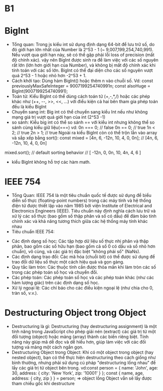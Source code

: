 # B1
# BigInt
- Tổng quan:
Trong js kiểu int  sử dụng định dạng 64-bit để lưu trữ số, do đó giới hạn lớn nhất của Number là 2^53 - 1 (~ 9,007,199,254,740,991). Nếu vượt qua giới hạn này, sẽ có thể gặp phải lỗi loss of precision (mất độ chính xác). 
vậy nên BigInt được sinh ra để làm việc với các số nguyên rất lớn (lớn hơn giới hạn của Number), và không bị mất độ chính xác khi tính toán với các số lớn.
BigInt có thể đại diện cho các số nguyên vượt quá 2^53 - 1 hoặc nhỏ hơn -2^53 + 1.
- Cách khởi tạo:
Dùng hàm BigInt() hoặc thêm n vào chuỗi số.
Vd: const previouslyMaxSafeInteger = 9007199254740991n;
    const alsoHuge = BigInt(9007199254740991);
- Toán tử:
Kiểu BigInt có thể dùng cách toán tử (+,-,*,/) hoặc các phép khác như (++, --, >>, <<, ...) với điều kiện cả hai bên tham gia phép toán đều là kiểu BigInt
- Chuyển sang int:
Big int có thể chuyển sang kiểu Int nếu như không mạng giá trị vượt quá giới hạn của int (2^53 -1)
- so sánh:
Kiểu big int có thể so sánh == với kiểu int nhưng không thể so sánh cùng kiểu giữ liệu(===)
vd: 0n === 0; // false
    0n == 0; // true
    1n < 2; // true
    2n > 1; // true
Ngoài ra kiểu BigInt còn có thể trộn lẫn vào array và sắp xếp bằng sort():
const mixed = [4n, 6, -12n, 10, 4, 0, 0n];
// [4n, 6, -12n, 10, 4, 0, 0n]

mixed.sort(); // default sorting behavior
// [ -12n, 0, 0n, 10, 4n, 4, 6 ]
- kiểu BigInt không hỗ trợ các hàm math.

# IEEE 754
- Tổng Quan:
IEEE 754 là một tiêu chuẩn quốc tế được sử dụng để biểu diễn số thực (floating-point numbers) trong các máy tính và hệ thống điện tử được thiết lập vào năm 1985 bởi viện  Institute of Electrical and Electronics Engineers (IEEE). Tiêu chuẩn này định nghĩa cách lưu trữ và xử lý các số thực (bao gồm số thập phân và số có dấu) để đảm bảo tính chính xác và khả năng tương thích giữa các hệ thống máy tính khác nhau
- Tiêu chuẩn IEEE 754:
+ Các định dạng số học: Các tập hợp dữ liệu số thực nhị phân và thập phân, bao gồm các số hữu hạn (bao gồm cả số 0 có dấu và số nhỏ hơn chuẩn), vô cùng, và các giá trị đặc biệt "không phải số" (NaNs).
+ Các định dạng trao đổi: Các mã hóa (chuỗi bit) có thể được sử dụng để trao đổi dữ liệu số thực một cách hiệu quả và gọn gàng.
+ Quy tắc làm tròn: Các thuộc tính cần được thỏa mãn khi làm tròn các số trong các phép toán số học và chuyển đổi.
+ Các phép toán: Các phép toán số học và các phép toán khác (như các hàm lượng giác) trên các định dạng số học.
+ Xử lý ngoại lệ: Các chỉ báo cho các điều kiện ngoại lệ (như chia cho 0, tràn số, v.v.).

# Destructuring Object trong Object
- Destructuring là gì:
Destructuring (hay destructuring assignment) là một tính năng trong JavaScript cho phép giải nén (extract) các giá trị từ một đối tượng (object) hoặc mảng (array) thành các biến riêng biệt. Tính năng này giúp mã dễ đọc và dễ hiểu hơn, giúp làm việc với các đối tượng và mảng một cách ngắn gọn.
- Destructuring Object trong Object:
Khi có một object trong object (hay nested object), bạn có thể thực hiện destructuring theo cách giống như bình thường, nhưng phải sử dụng cú pháp "destructuring lồng nhau" để lấy các giá trị từ object bên trong.
vd:const person = {
  name: 'John',
  age: 30,
  address: {
    city: 'New York',
    zip: '10001'
  }
};
const { name, age, address: { city, zip } } = person;
=> object lồng Object vẫn sẽ lấy được tham chiếu gốc khi destructure
